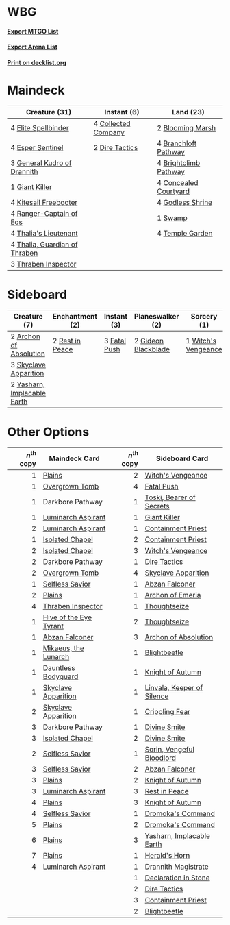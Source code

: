 # WBG

#### [Export MTGO List](../collection/WBG/WBG.txt)
#### [Export Arena List](../collection/WBG/WBG_arena.txt)
#### [Print on decklist.org](http://decklist.org/?deckmain=2%09Blooming%20Marsh%0A4%09Branchloft%20Pathway%0A4%09Brightclimb%20Pathway%0A4%09Collected%20Company%0A4%09Concealed%20Courtyard%0A2%09Dire%20Tactics%0A4%09Elite%20Spellbinder%0A4%09Esper%20Sentinel%0A3%09General%20Kudro%20of%20Drannith%0A1%09Giant%20Killer%0A4%09Godless%20Shrine%0A4%09Kitesail%20Freebooter%0A4%09Ranger-Captain%20of%20Eos%0A1%09Swamp%0A4%09Temple%20Garden%0A4%09Thalia's%20Lieutenant%0A4%09Thalia,%20Guardian%20of%20Thraben%0A3%09Thraben%20Inspector&deckside=2%09Archon%20of%20Absolution%0A3%09Fatal%20Push%0A2%09Gideon%20Blackblade%0A2%09Rest%20in%20Peace%0A3%09Skyclave%20Apparition%0A1%09Witch's%20Vengeance%0A2%09Yasharn,%20Implacable%20Earth)
# Maindeck

|                                             Creature (31)                                              |                                         Instant (6)                                          |                                           Land (23)                                            |
|--------------------------------------------------------------------------------------------------------|----------------------------------------------------------------------------------------------|------------------------------------------------------------------------------------------------|
|4 [Elite Spellbinder](http://gatherer.wizards.com/Pages/Card/Details.aspx?multiverseid=513494)          |4 [Collected Company](http://gatherer.wizards.com/Pages/Card/Details.aspx?multiverseid=394519)|2 [Blooming Marsh](http://gatherer.wizards.com/Pages/Card/Details.aspx?multiverseid=417816)     |
|4 [Esper Sentinel](http://gatherer.wizards.com/Pages/Card/Details.aspx?multiverseid=522088)             |2 [Dire Tactics](http://gatherer.wizards.com/Pages/Card/Details.aspx?multiverseid=479703)     |4 [Branchloft Pathway](http://gatherer.wizards.com/Pages/Card/Details.aspx?multiverseid=491909) |
|3 [General Kudro of Drannith](http://gatherer.wizards.com/Pages/Card/Details.aspx?multiverseid=479707)  |                                                                                              |4 [Brightclimb Pathway](http://gatherer.wizards.com/Pages/Card/Details.aspx?multiverseid=491911)|
|1 [Giant Killer](http://gatherer.wizards.com/Pages/Card/Details.aspx?multiverseid=472976)               |                                                                                              |4 [Concealed Courtyard](http://gatherer.wizards.com/Pages/Card/Details.aspx?multiverseid=417818)|
|4 [Kitesail Freebooter](http://gatherer.wizards.com/Pages/Card/Details.aspx?multiverseid=435264)        |                                                                                              |4 [Godless Shrine](http://gatherer.wizards.com/Pages/Card/Details.aspx?multiverseid=405099)     |
|4 [Ranger-Captain of Eos](http://gatherer.wizards.com/Pages/Card/Details.aspx?multiverseid=463970)      |                                                                                              |1 [Swamp](http://gatherer.wizards.com/Pages/Card/Details.aspx?multiverseid=439858)              |
|4 [Thalia's Lieutenant](http://gatherer.wizards.com/Pages/Card/Details.aspx?multiverseid=409783)        |                                                                                              |4 [Temple Garden](http://gatherer.wizards.com/Pages/Card/Details.aspx?multiverseid=405112)      |
|4 [Thalia, Guardian of Thraben](http://gatherer.wizards.com/Pages/Card/Details.aspx?multiverseid=442025)|                                                                                              |                                                                                                |
|3 [Thraben Inspector](http://gatherer.wizards.com/Pages/Card/Details.aspx?multiverseid=409784)          |                                                                                              |                                                                                                |


# Sideboard

|                                             Creature (7)                                             |                                     Enchantment (2)                                      |                                      Instant (3)                                      |                                       Planeswalker (2)                                       |                                         Sorcery (1)                                          |
|------------------------------------------------------------------------------------------------------|------------------------------------------------------------------------------------------|---------------------------------------------------------------------------------------|----------------------------------------------------------------------------------------------|----------------------------------------------------------------------------------------------|
|2 [Archon of Absolution](http://gatherer.wizards.com/Pages/Card/Details.aspx?multiverseid=472965)     |2 [Rest in Peace](http://gatherer.wizards.com/Pages/Card/Details.aspx?multiverseid=442021)|3 [Fatal Push](http://gatherer.wizards.com/Pages/Card/Details.aspx?multiverseid=423724)|2 [Gideon Blackblade](http://gatherer.wizards.com/Pages/Card/Details.aspx?multiverseid=463943)|1 [Witch's Vengeance](http://gatherer.wizards.com/Pages/Card/Details.aspx?multiverseid=473073)|
|3 [Skyclave Apparition](http://gatherer.wizards.com/Pages/Card/Details.aspx?multiverseid=495603)      |                                                                                          |                                                                                       |                                                                                              |                                                                                              |
|2 [Yasharn, Implacable Earth](http://gatherer.wizards.com/Pages/Card/Details.aspx?multiverseid=491891)|                                                                                          |                                                                                       |                                                                                              |                                                                                              |


# Other Options

|*n*<sup>th</sup> copy|                                          Maindeck Card                                          |*n*<sup>th</sup> copy|                                           Sideboard Card                                            |
|--------------------:|-------------------------------------------------------------------------------------------------|--------------------:|-----------------------------------------------------------------------------------------------------|
|                    1|[Plains](http://gatherer.wizards.com/Pages/Card/Details.aspx?multiverseid=439856)                |                    2|[Witch's Vengeance](http://gatherer.wizards.com/Pages/Card/Details.aspx?multiverseid=473073)         |
|                    1|[Overgrown Tomb](http://gatherer.wizards.com/Pages/Card/Details.aspx?multiverseid=405103)        |                    4|[Fatal Push](http://gatherer.wizards.com/Pages/Card/Details.aspx?multiverseid=423724)                |
|                    1|Darkbore Pathway                                                                                 |                    1|[Toski, Bearer of Secrets](http://gatherer.wizards.com/Pages/Card/Details.aspx?multiverseid=503813)  |
|                    1|[Luminarch Aspirant](http://gatherer.wizards.com/Pages/Card/Details.aspx?multiverseid=491647)    |                    1|[Giant Killer](http://gatherer.wizards.com/Pages/Card/Details.aspx?multiverseid=472976)              |
|                    2|[Luminarch Aspirant](http://gatherer.wizards.com/Pages/Card/Details.aspx?multiverseid=491647)    |                    1|[Containment Priest](http://gatherer.wizards.com/Pages/Card/Details.aspx?multiverseid=389470)        |
|                    1|[Isolated Chapel](http://gatherer.wizards.com/Pages/Card/Details.aspx?multiverseid=443129)       |                    2|[Containment Priest](http://gatherer.wizards.com/Pages/Card/Details.aspx?multiverseid=389470)        |
|                    2|[Isolated Chapel](http://gatherer.wizards.com/Pages/Card/Details.aspx?multiverseid=443129)       |                    3|[Witch's Vengeance](http://gatherer.wizards.com/Pages/Card/Details.aspx?multiverseid=473073)         |
|                    2|Darkbore Pathway                                                                                 |                    1|[Dire Tactics](http://gatherer.wizards.com/Pages/Card/Details.aspx?multiverseid=479703)              |
|                    2|[Overgrown Tomb](http://gatherer.wizards.com/Pages/Card/Details.aspx?multiverseid=405103)        |                    4|[Skyclave Apparition](http://gatherer.wizards.com/Pages/Card/Details.aspx?multiverseid=495603)       |
|                    1|[Selfless Savior](http://gatherer.wizards.com/Pages/Card/Details.aspx?multiverseid=485359)       |                    1|[Abzan Falconer](http://gatherer.wizards.com/Pages/Card/Details.aspx?multiverseid=420674)            |
|                    2|[Plains](http://gatherer.wizards.com/Pages/Card/Details.aspx?multiverseid=439856)                |                    1|[Archon of Emeria](http://gatherer.wizards.com/Pages/Card/Details.aspx?multiverseid=495594)          |
|                    4|[Thraben Inspector](http://gatherer.wizards.com/Pages/Card/Details.aspx?multiverseid=409784)     |                    1|[Thoughtseize](http://gatherer.wizards.com/Pages/Card/Details.aspx?multiverseid=438676)              |
|                    1|[Hive of the Eye Tyrant](http://gatherer.wizards.com/Pages/Card/Details.aspx?multiverseid=527545)|                    2|[Thoughtseize](http://gatherer.wizards.com/Pages/Card/Details.aspx?multiverseid=438676)              |
|                    1|[Abzan Falconer](http://gatherer.wizards.com/Pages/Card/Details.aspx?multiverseid=420674)        |                    3|[Archon of Absolution](http://gatherer.wizards.com/Pages/Card/Details.aspx?multiverseid=472965)      |
|                    1|[Mikaeus, the Lunarch](http://gatherer.wizards.com/Pages/Card/Details.aspx?multiverseid=247234)  |                    1|[Blightbeetle](http://gatherer.wizards.com/Pages/Card/Details.aspx?multiverseid=466841)              |
|                    1|[Dauntless Bodyguard](http://gatherer.wizards.com/Pages/Card/Details.aspx?multiverseid=442902)   |                    1|[Knight of Autumn](http://gatherer.wizards.com/Pages/Card/Details.aspx?multiverseid=452933)          |
|                    1|[Skyclave Apparition](http://gatherer.wizards.com/Pages/Card/Details.aspx?multiverseid=495603)   |                    1|[Linvala, Keeper of Silence](http://gatherer.wizards.com/Pages/Card/Details.aspx?multiverseid=425838)|
|                    2|[Skyclave Apparition](http://gatherer.wizards.com/Pages/Card/Details.aspx?multiverseid=495603)   |                    1|[Crippling Fear](http://gatherer.wizards.com/Pages/Card/Details.aspx?multiverseid=503690)            |
|                    3|Darkbore Pathway                                                                                 |                    1|[Divine Smite](http://gatherer.wizards.com/Pages/Card/Details.aspx?multiverseid=527299)              |
|                    3|[Isolated Chapel](http://gatherer.wizards.com/Pages/Card/Details.aspx?multiverseid=443129)       |                    2|[Divine Smite](http://gatherer.wizards.com/Pages/Card/Details.aspx?multiverseid=527299)              |
|                    2|[Selfless Savior](http://gatherer.wizards.com/Pages/Card/Details.aspx?multiverseid=485359)       |                    1|[Sorin, Vengeful Bloodlord](http://gatherer.wizards.com/Pages/Card/Details.aspx?multiverseid=461144) |
|                    3|[Selfless Savior](http://gatherer.wizards.com/Pages/Card/Details.aspx?multiverseid=485359)       |                    2|[Abzan Falconer](http://gatherer.wizards.com/Pages/Card/Details.aspx?multiverseid=420674)            |
|                    3|[Plains](http://gatherer.wizards.com/Pages/Card/Details.aspx?multiverseid=439856)                |                    2|[Knight of Autumn](http://gatherer.wizards.com/Pages/Card/Details.aspx?multiverseid=452933)          |
|                    3|[Luminarch Aspirant](http://gatherer.wizards.com/Pages/Card/Details.aspx?multiverseid=491647)    |                    3|[Rest in Peace](http://gatherer.wizards.com/Pages/Card/Details.aspx?multiverseid=442021)             |
|                    4|[Plains](http://gatherer.wizards.com/Pages/Card/Details.aspx?multiverseid=439856)                |                    3|[Knight of Autumn](http://gatherer.wizards.com/Pages/Card/Details.aspx?multiverseid=452933)          |
|                    4|[Selfless Savior](http://gatherer.wizards.com/Pages/Card/Details.aspx?multiverseid=485359)       |                    1|[Dromoka's Command](http://gatherer.wizards.com/Pages/Card/Details.aspx?multiverseid=394558)         |
|                    5|[Plains](http://gatherer.wizards.com/Pages/Card/Details.aspx?multiverseid=439856)                |                    2|[Dromoka's Command](http://gatherer.wizards.com/Pages/Card/Details.aspx?multiverseid=394558)         |
|                    6|[Plains](http://gatherer.wizards.com/Pages/Card/Details.aspx?multiverseid=439856)                |                    3|[Yasharn, Implacable Earth](http://gatherer.wizards.com/Pages/Card/Details.aspx?multiverseid=491891) |
|                    7|[Plains](http://gatherer.wizards.com/Pages/Card/Details.aspx?multiverseid=439856)                |                    1|[Herald's Horn](http://gatherer.wizards.com/Pages/Card/Details.aspx?multiverseid=433294)             |
|                    4|[Luminarch Aspirant](http://gatherer.wizards.com/Pages/Card/Details.aspx?multiverseid=491647)    |                    1|[Drannith Magistrate](http://gatherer.wizards.com/Pages/Card/Details.aspx?multiverseid=479531)       |
|                     |                                                                                                 |                    1|[Declaration in Stone](http://gatherer.wizards.com/Pages/Card/Details.aspx?multiverseid=409750)      |
|                     |                                                                                                 |                    2|[Dire Tactics](http://gatherer.wizards.com/Pages/Card/Details.aspx?multiverseid=479703)              |
|                     |                                                                                                 |                    3|[Containment Priest](http://gatherer.wizards.com/Pages/Card/Details.aspx?multiverseid=389470)        |
|                     |                                                                                                 |                    2|[Blightbeetle](http://gatherer.wizards.com/Pages/Card/Details.aspx?multiverseid=466841)              |

